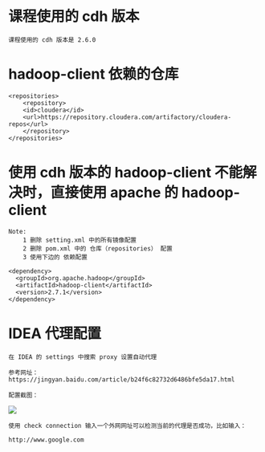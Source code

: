 # 课程使用的 cdh 版本

    课程使用的 cdh 版本是 2.6.0

# hadoop-client 依赖的仓库

    <repositories>
        <repository>
        <id>cloudera</id>
        <url>https://repository.cloudera.com/artifactory/cloudera-repos</url>
        </repository>
    </repositories>


# 使用 cdh 版本的 hadoop-client 不能解决时，直接使用 apache 的 hadoop-client

    Note: 
        1 删除 setting.xml 中的所有镜像配置
        2 删除 pom.xml 中的 仓库（repositories） 配置
        3 使用下边的 依赖配置

    <dependency>
      <groupId>org.apache.hadoop</groupId>
      <artifactId>hadoop-client</artifactId>
      <version>2.7.1</version>
    </dependency>


# IDEA 代理配置

    在 IDEA 的 settings 中搜索 proxy 设置自动代理

    参考网址：
    https://jingyan.baidu.com/article/b24f6c82732d6486bfe5da17.html

    配置截图：

![](./Resources/1.png)

    使用 check connection 输入一个外网网址可以检测当前的代理是否成功，比如输入：

    http://www.google.com